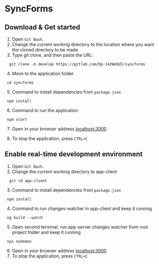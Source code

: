 # SyncForms 

## Download & Get started
1. Open `Git Bash`.
2. Change the current working directory to the location where you want the cloned directory to be made.
3. Type git clone, and then paste the URL:
```
  git clone -b develop https://gitlab.com/Dp-142WebUI/syncforms
```
4. Move to the application folder
```
 cd syncforms
```
5. Сommand to install dependencies from `package.json`
```
 npm install
```
6. Сommand to run the application
```
 npm start
```
7. Open in your browser address [localhost:3000](http://localhost:3000)

8. To stop the application, press `CTRL+C`

## Enable real-time development environment
1. Open `Git Bash`.
2. Change the current working directory to app-client
```
  git cd app-client
```
3. Сommand to install dependencies from `package.json`
```
 npm install
```
4. Сommand to run changes-watcher in app-client and keep it running
```
 ng build --watch
```
5. Open second terminal, run app-server changes watcher from root project folder
and keep it running
```
 npx nodemon
```
6. Open in your browser address [localhost:3000](http://localhost:3000)
7. To stop the application, press `CTRL+C`